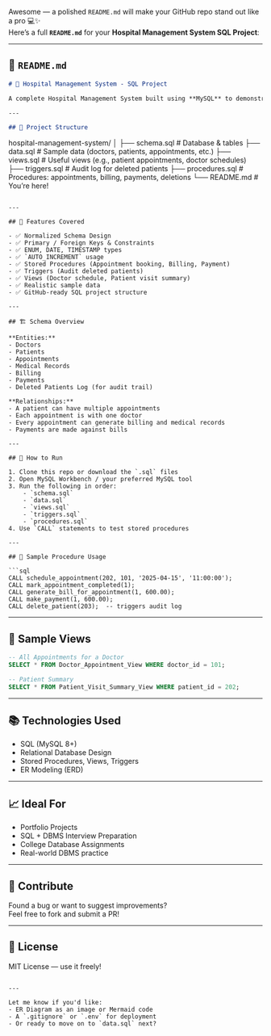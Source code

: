 Awesome — a polished `README.md` will make your GitHub repo stand out like a pro 💻✨  
Here’s a full **`README.md`** for your **Hospital Management System SQL Project**:

---

## 📄 `README.md`

```markdown
# 🏥 Hospital Management System - SQL Project

A complete Hospital Management System built using **MySQL** to demonstrate real-world use of **DBMS concepts** like schema design, constraints, joins, stored procedures, triggers, views, and more.

---

## 📂 Project Structure

```
hospital-management-system/
│
├── schema.sql           # Database & tables
├── data.sql             # Sample data (doctors, patients, appointments, etc.)
├── views.sql            # Useful views (e.g., patient appointments, doctor schedules)
├── triggers.sql         # Audit log for deleted patients
├── procedures.sql       # Procedures: appointments, billing, payments, deletions
└── README.md            # You’re here!
```

---

## 🧠 Features Covered

- ✅ Normalized Schema Design
- ✅ Primary / Foreign Keys & Constraints
- ✅ ENUM, DATE, TIMESTAMP types
- ✅ `AUTO_INCREMENT` usage
- ✅ Stored Procedures (Appointment booking, Billing, Payment)
- ✅ Triggers (Audit deleted patients)
- ✅ Views (Doctor schedule, Patient visit summary)
- ✅ Realistic sample data
- ✅ GitHub-ready SQL project structure

---

## 🏗️ Schema Overview

**Entities:**
- Doctors
- Patients
- Appointments
- Medical Records
- Billing
- Payments
- Deleted Patients Log (for audit trail)

**Relationships:**
- A patient can have multiple appointments
- Each appointment is with one doctor
- Every appointment can generate billing and medical records
- Payments are made against bills

---

## 🚀 How to Run

1. Clone this repo or download the `.sql` files
2. Open MySQL Workbench / your preferred MySQL tool
3. Run the following in order:
    - `schema.sql`
    - `data.sql`
    - `views.sql`
    - `triggers.sql`
    - `procedures.sql`
4. Use `CALL` statements to test stored procedures

---

## 🧪 Sample Procedure Usage

```sql
CALL schedule_appointment(202, 101, '2025-04-15', '11:00:00');
CALL mark_appointment_completed(1);
CALL generate_bill_for_appointment(1, 600.00);
CALL make_payment(1, 600.00);
CALL delete_patient(203);  -- triggers audit log
```

---

## 📌 Sample Views

```sql
-- All Appointments for a Doctor
SELECT * FROM Doctor_Appointment_View WHERE doctor_id = 101;

-- Patient Summary
SELECT * FROM Patient_Visit_Summary_View WHERE patient_id = 202;
```

---

## 📚 Technologies Used

- SQL (MySQL 8+)
- Relational Database Design
- Stored Procedures, Views, Triggers
- ER Modeling (ERD)

---

## 📈 Ideal For

- Portfolio Projects
- SQL + DBMS Interview Preparation
- College Database Assignments
- Real-world DBMS practice

---

## 🤝 Contribute

Found a bug or want to suggest improvements?  
Feel free to fork and submit a PR!

---

## 📄 License

MIT License — use it freely!

```

---

Let me know if you'd like:
- ER Diagram as an image or Mermaid code  
- A `.gitignore` or `.env` for deployment  
- Or ready to move on to `data.sql` next?
